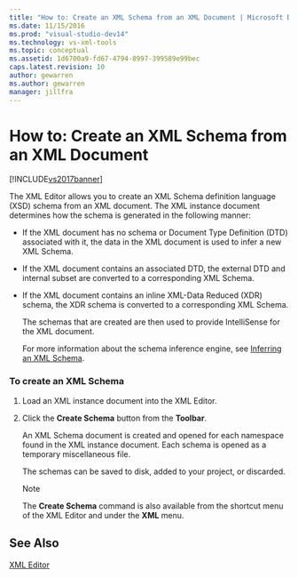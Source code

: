 ```yaml
---
title: "How to: Create an XML Schema from an XML Document | Microsoft Docs"
ms.date: 11/15/2016
ms.prod: "visual-studio-dev14"
ms.technology: vs-xml-tools
ms.topic: conceptual
ms.assetid: 1d6700a9-fd67-4794-8997-399589e99bec
caps.latest.revision: 10
author: gewarren
ms.author: gewarren
manager: jillfra
---
```

# How to: Create an XML Schema from an XML Document
[!INCLUDE[vs2017banner](../includes/vs2017banner.md)]

The XML Editor allows you to create an XML Schema definition language (XSD) schema from an XML document. The XML instance document determines how the schema is generated in the following manner:  
  
- If the XML document has no schema or Document Type Definition (DTD) associated with it, the data in the XML document is used to infer a new XML Schema.  
  
- If the XML document contains an associated DTD, the external DTD and internal subset are converted to a corresponding XML Schema.  
  
- If the XML document contains an inline XML-Data Reduced (XDR) schema, the XDR schema is converted to a corresponding XML Schema.  
  
  The schemas that are created are then used to provide IntelliSense for the XML document.  
  
  For more information about the schema inference engine, see [Inferring an XML Schema](https://msdn.microsoft.com/library/b18e7ffd-3c04-482d-9934-ba2f6a59b2c9).  
  
### To create an XML Schema  
  
1. Load an XML instance document into the XML Editor.  
  
2. Click the **Create Schema** button from the **Toolbar**.  
  
     An XML Schema document is created and opened for each namespace found in the XML instance document. Each schema is opened as a temporary miscellaneous file.  
  
     The schemas can be saved to disk, added to your project, or discarded.  
  
    > [!NOTE]
    > The **Create Schema** command is also available from the shortcut menu of the XML Editor and under the **XML** menu.  
  
## See Also  
 [XML Editor](../xml-tools/xml-editor.md)
